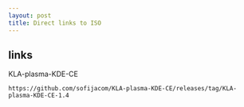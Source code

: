 ```yaml
---
layout: post
title: Direct links to ISO
---
```



## links

KLA-plasma-KDE-CE

```
https://github.com/sofijacom/KLA-plasma-KDE-CE/releases/tag/KLA-plasma-KDE-CE-1.4

